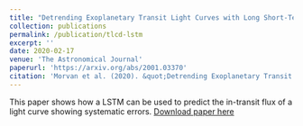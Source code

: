 ```yaml
---
title: "Detrending Exoplanetary Transit Light Curves with Long Short-Term Memory Networks"
collection: publications
permalink: /publication/tlcd-lstm
excerpt: ''
date: 2020-02-17
venue: 'The Astronomical Journal'
paperurl: 'https://arxiv.org/abs/2001.03370'
citation: 'Morvan et al. (2020). &quot;Detrending Exoplanetary Transit Light Curves with LSTM&quot; <i>AJ</i>. 159(3).'
---
```

This paper shows how a LSTM can be used to predict the in-transit flux of a light curve showing systematic errors.
[Download paper here](https://arxiv.org/pdf/2001.03370.pdf)

